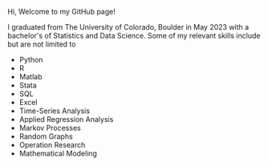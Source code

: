 Hi, Welcome to my GitHub page!

I graduated from The University of Colorado, Boulder in May 2023 with a bachelor's of Statistics and Data Science.
Some of my relevant skills include but are not limited to
* Python
* R
* Matlab
* Stata
* SQL
* Excel
* Time-Series Analysis
* Applied Regression Analysis
* Markov Processes
* Random Graphs
* Operation Research
* Mathematical Modeling
